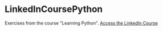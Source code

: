 # LinkedInCoursePython
Exercises from the course "Learning Python".
<a href="https://www.linkedin.com/learning/learning-python/learning-python?autoAdvance=true&autoSkip=false&autoplay=true&courseClaim=AQE_A2ge4TtbEgAAAX0Q0PeUGXU4o60n2W1E7xU1k3R2iNZTY8mXR9qYX4gkgCcBr6Zf6emnFOPuHp8jcD14_PqAFnRkoMo6YDc6IyYfPActmD-8LSWvbsY-Qt8AdusHjlXTHoUcp0mFtldOPWO5bY5rexsTISc0UIY-UqUD-XTar6RurQhXJSKN9JuGEiCgMrZC_iXyZs6Iof2Qsc1qi200gnZo2biuEI1Bii6i5ni6nw8fwL1RmPHFTNA8Vd52K1BEGLpp-HsZ6Oyt_DuMjuNdBEdOUqdjQJ1QW-Zp-sGw0AKUvsPUvuEFhz4gidl6v0iObRaqF7Fe2DEj-1QGv3a_BqX0FXXiK4TL0ZPpuBNUFCuz1kmOYClHnWbaKyZGLd3xN7vwwlv839gRg_LKHBxCKKvhGCGNr-nQXIRkC8haLKAeljKoCwKBazaeT9dGdMWVsKF82UVG3qDs-DsaUqxezextpGbhOUnOugKTe4a5M81q9_uXLMgGOIkx9y_d86mstbwGeq16OU3tx7WPN0elhTWUHs0VYZrS33eURM3q0Swjm8bhZT_nhrHwnj9AhNRay5wouMU3_uGu1sJljJ5duoZrdlCOZvUERq2TOpbAKLrEKQ3Yy0PxBcNTLrObKbIhPwzM0MaINEEQqXemW9wGQrCb-tEaBVKn9ks1JleRiexlxljABSQAp7bu&resume=true">Access the LinkedIn Course</a>
